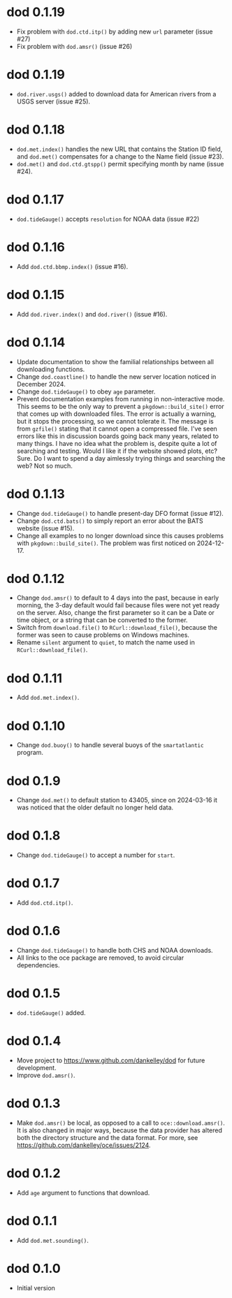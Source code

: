 # dod 0.1.19

* Fix problem with `dod.ctd.itp()` by adding new `url` parameter (issue #27)
* Fix problem with `dod.amsr()` (issue #26)

# dod 0.1.19

* `dod.river.usgs()` added to download data for American rivers from a USGS server (issue #25).

# dod 0.1.18

* `dod.met.index()` handles the new URL that contains the Station ID field, and
  `dod.met()` compensates for a change to the Name field (issue #23).
* `dod.met()` and `dod.ctd.gtspp()` permit specifying month by name (issue #24).

# dod 0.1.17

* `dod.tideGauge()` accepts `resolution` for NOAA data (issue #22)

# dod 0.1.16

* Add `dod.ctd.bbmp.index()` (issue #16).

# dod 0.1.15

* Add `dod.river.index()` and `dod.river()` (issue #16).

# dod 0.1.14

* Update documentation to show the familial relationships between all
  downloading functions.
* Change `dod.coastline()` to handle the new server location noticed in
  December 2024.
* Change `dod.tideGauge()` to obey `age` parameter.
* Prevent documentation examples from running in non-interactive mode. This
  seems to be the only way to prevent a `pkgdown::build_site()` error that
  comes up with downloaded files.  The error is actually a warning, but it
  stops the processing, so we cannot tolerate it.  The message is from
  `gzfile()` stating that it cannot open a compressed file.  I've seen errors
  like this in discussion boards going back many years, related to many things.
  I have no idea what the problem is, despite quite a lot of searching and
  testing.  Would I like it if the website showed plots, etc?  Sure.  Do I want
  to spend a day aimlessly trying things and searching the web? Not so much.

# dod 0.1.13

* Change `dod.tideGauge()` to handle present-day DFO format (issue #12).
* Change `dod.ctd.bats()` to simply report an error about the BATS website
  (issue #15).
* Change all examples to no longer download since this causes problems with
  `pkgdown::build_site()`. The problem was first noticed on 2024-12-17.

# dod 0.1.12

* Change `dod.amsr()` to default to 4 days into the past, because in early
  morning, the 3-day default would fail because files were not yet ready on the
  server.  Also, change the first parameter so it can be a Date or time object,
  or a string that can be converted to the former.
* Switch from `download.file()` to `RCurl::download_file()`, because the former
  was seen to cause problems on Windows machines.
* Rename `silent` argument to `quiet`, to match the name used in
  `RCurl::download_file()`.

# dod 0.1.11

* Add `dod.met.index()`.

# dod 0.1.10

* Change `dod.buoy()` to handle several buoys of the `smartatlantic` program.

# dod 0.1.9

* Change `dod.met()` to default station to 43405, since on 2024-03-16 it was
  noticed that the older default no longer held data.

# dod 0.1.8

* Change `dod.tideGauge()` to accept a number for `start`.

# dod 0.1.7

* Add `dod.ctd.itp()`.

# dod 0.1.6

* Change `dod.tideGauge()` to handle both CHS and NOAA downloads.
* All links to the oce package are removed, to avoid circular dependencies.

# dod 0.1.5

* `dod.tideGauge()` added.

# dod 0.1.4

* Move project to <https://www.github.com/dankelley/dod> for future development.
* Improve `dod.amsr()`.

# dod 0.1.3

* Make `dod.amsr()` be local, as opposed to a call to `oce::download.amsr()`.
  It is also changed in major ways, because the data provider has altered
  both the directory structure and the data format.  For more, see
  <https://github.com/dankelley/oce/issues/2124>.

# dod 0.1.2

* Add `age` argument to functions that download.

# dod 0.1.1

* Add `dod.met.sounding()`.

# dod 0.1.0

* Initial version
